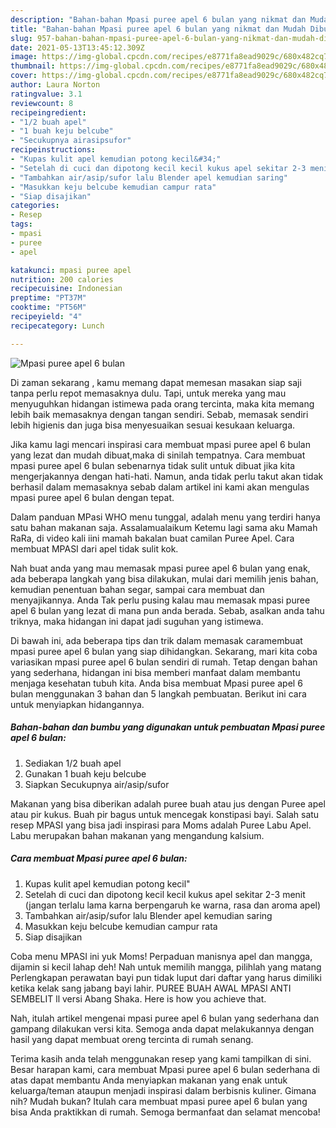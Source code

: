 ```yaml
---
description: "Bahan-bahan Mpasi puree apel 6 bulan yang nikmat dan Mudah Dibuat"
title: "Bahan-bahan Mpasi puree apel 6 bulan yang nikmat dan Mudah Dibuat"
slug: 957-bahan-bahan-mpasi-puree-apel-6-bulan-yang-nikmat-dan-mudah-dibuat
date: 2021-05-13T13:45:12.309Z
image: https://img-global.cpcdn.com/recipes/e8771fa8ead9029c/680x482cq70/mpasi-puree-apel-6-bulan-foto-resep-utama.jpg
thumbnail: https://img-global.cpcdn.com/recipes/e8771fa8ead9029c/680x482cq70/mpasi-puree-apel-6-bulan-foto-resep-utama.jpg
cover: https://img-global.cpcdn.com/recipes/e8771fa8ead9029c/680x482cq70/mpasi-puree-apel-6-bulan-foto-resep-utama.jpg
author: Laura Norton
ratingvalue: 3.1
reviewcount: 8
recipeingredient:
- "1/2 buah apel"
- "1 buah keju belcube"
- "Secukupnya airasipsufor"
recipeinstructions:
- "Kupas kulit apel kemudian potong kecil&#34;"
- "Setelah di cuci dan dipotong kecil kecil kukus apel sekitar 2-3 menit (jangan terlalu lama karna berpengaruh ke warna, rasa dan aroma apel)"
- "Tambahkan air/asip/sufor lalu Blender apel kemudian saring"
- "Masukkan keju belcube kemudian campur rata"
- "Siap disajikan"
categories:
- Resep
tags:
- mpasi
- puree
- apel

katakunci: mpasi puree apel 
nutrition: 200 calories
recipecuisine: Indonesian
preptime: "PT37M"
cooktime: "PT56M"
recipeyield: "4"
recipecategory: Lunch

---
```



![Mpasi puree apel 6 bulan](https://img-global.cpcdn.com/recipes/e8771fa8ead9029c/680x482cq70/mpasi-puree-apel-6-bulan-foto-resep-utama.jpg)

Di zaman  sekarang , kamu memang dapat memesan masakan siap saji tanpa perlu repot memasaknya dulu. Tapi, untuk mereka yang mau menyuguhkan hidangan istimewa pada orang tercinta, maka kita memang lebih baik memasaknya dengan tangan sendiri. Sebab, memasak sendiri lebih higienis dan juga bisa menyesuaikan sesuai kesukaan keluarga.

Jika kamu lagi mencari inspirasi cara membuat mpasi puree apel 6 bulan yang lezat dan mudah dibuat,maka di sinilah tempatnya. Cara membuat mpasi puree apel 6 bulan  sebenarnya tidak sulit untuk dibuat jika kita mengerjakannya dengan hati-hati. Namun, anda tidak perlu takut akan tidak berhasil dalam memasaknya 
sebab dalam artikel ini kami akan mengulas mpasi puree apel 6 bulan dengan tepat.  

Dalam panduan MPasi WHO menu tunggal, adalah menu yang terdiri hanya satu bahan makanan saja. Assalamualaikum Ketemu lagi sama aku Mamah RaRa, di video kali iini mamah bakalan buat camilan Puree Apel. Cara membuat MPASI dari apel tidak sulit kok.

Nah buat anda yang mau memasak mpasi puree apel 6 bulan yang enak, ada beberapa langkah yang bisa dilakukan, mulai dari memilih jenis bahan, kemudian penentuan bahan segar, sampai cara membuat dan menyajikannya. Anda Tak perlu pusing kalau mau memasak mpasi puree apel 6 bulan yang lezat di mana pun anda berada. Sebab, asalkan anda  tahu triknya, maka hidangan ini dapat jadi suguhan yang istimewa.

Di bawah ini, ada beberapa tips dan trik dalam memasak caramembuat mpasi puree apel 6 bulan yang siap dihidangkan. Sekarang, mari kita coba variasikan mpasi puree apel 6 bulan sendiri di rumah. Tetap dengan bahan yang sederhana, hidangan ini bisa memberi manfaat dalam membantu menjaga kesehatan tubuh kita. Anda bisa membuat Mpasi puree apel 6 bulan menggunakan 3 bahan dan 5 langkah pembuatan. Berikut ini cara untuk menyiapkan hidangannya.

<!--inarticleads1-->

##### Bahan-bahan dan bumbu yang digunakan untuk pembuatan Mpasi puree apel 6 bulan:

1. Sediakan 1/2 buah apel
1. Gunakan 1 buah keju belcube
1. Siapkan Secukupnya air/asip/sufor


Makanan yang bisa diberikan adalah puree buah atau jus dengan Puree apel atau pir kukus. Buah pir bagus untuk mencegak konstipasi bayi. Salah satu resep MPASI yang bisa jadi inspirasi para Moms adalah Puree Labu Apel. Labu merupakan bahan makanan yang mengandung kalsium. 

<!--inarticleads2-->

##### Cara membuat Mpasi puree apel 6 bulan:

1. Kupas kulit apel kemudian potong kecil&#34;
1. Setelah di cuci dan dipotong kecil kecil kukus apel sekitar 2-3 menit (jangan terlalu lama karna berpengaruh ke warna, rasa dan aroma apel)
1. Tambahkan air/asip/sufor lalu Blender apel kemudian saring
1. Masukkan keju belcube kemudian campur rata
1. Siap disajikan


Coba menu MPASI ini yuk Moms! Perpaduan manisnya apel dan mangga, dijamin si kecil lahap deh! Nah untuk memilih mangga, pilihlah yang matang Perlengkapan perawatan bayi pun tidak luput dari daftar yang harus dimiliki ketika kelak sang jabang bayi lahir. PUREE BUAH AWAL MPASI ANTI SEMBELIT ll versi Abang Shaka. Here is how you achieve that. 

Nah, itulah artikel mengenai  mpasi puree apel 6 bulan  yang sederhana dan gampang dilakukan versi kita. Semoga anda dapat melakukannya dengan hasil yang dapat membuat oreng tercinta di rumah senang. 

Terima kasih anda telah menggunakan resep yang kami tampilkan di sini. Besar harapan kami, cara membuat  Mpasi puree apel 6 bulan sederhana di atas dapat membantu Anda menyiapkan makanan yang enak untuk keluarga/teman ataupun menjadi inspirasi dalam berbisnis kuliner. Gimana nih? Mudah bukan? Itulah cara membuat mpasi puree apel 6 bulan yang bisa Anda praktikkan di rumah. Semoga bermanfaat dan selamat mencoba!

